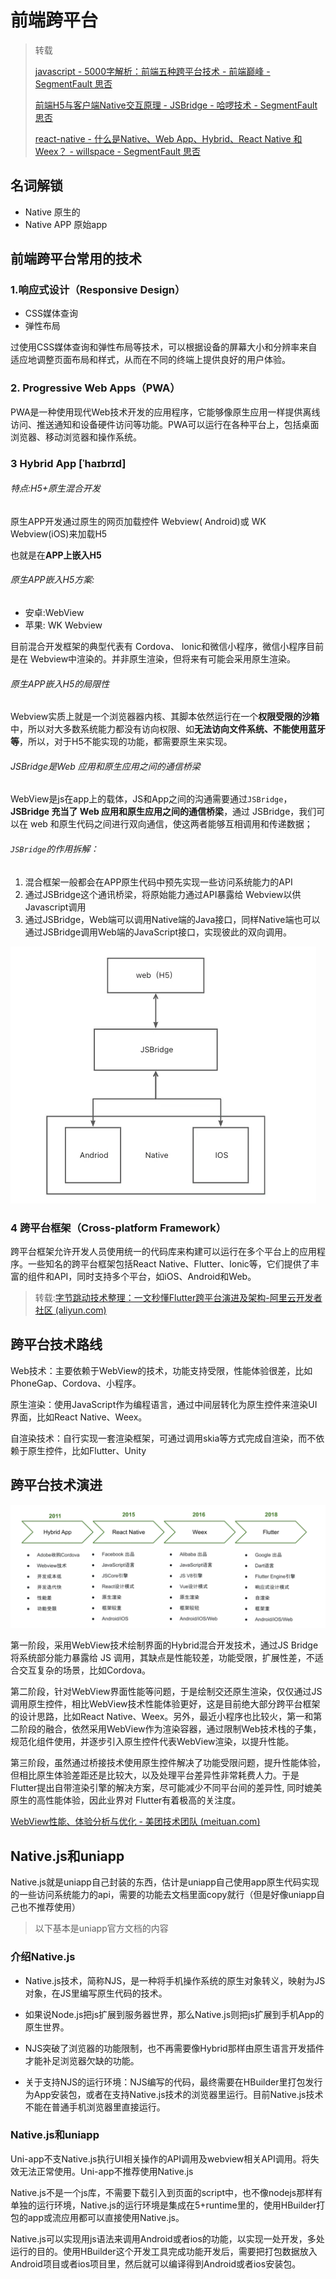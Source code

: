 #  前端跨平台

> 转载
>
> [javascript - 5000字解析：前端五种跨平台技术 - 前端巅峰 - SegmentFault 思否](https://segmentfault.com/a/1190000022106809)
>
> [前端H5与客户端Native交互原理 - JSBridge - 哈啰技术 - SegmentFault 思否](https://segmentfault.com/a/1190000044803959)
>
> [react-native - 什么是Native、Web App、Hybrid、React Native 和 Weex？ - willspace - SegmentFault 思否](https://segmentfault.com/a/1190000011154120)

## 名词解锁

- Native   原生的
- Native APP  原始app



## 前端跨平台常用的技术

### 1.响应式设计（Responsive Design）

- CSS媒体查询
- 弹性布局

过使用CSS媒体查询和弹性布局等技术，可以根据设备的屏幕大小和分辨率来自适应地调整页面布局和样式，从而在不同的终端上提供良好的用户体验。



### 2. Progressive Web Apps（PWA）

PWA是一种使用现代Web技术开发的应用程序，它能够像原生应用一样提供离线访问、推送通知和设备硬件访问等功能。PWA可以运行在各种平台上，包括桌面浏览器、移动浏览器和操作系统。



### 3 Hybrid App   [ˈhaɪbrɪd]

###### 特点:H5+原生混合开发

原生APP开发通过原生的网页加载控件 Webview( Android)或 WK Webview(iOS)来加载H5

也就是在**APP上嵌入H5**

###### 原生APP嵌入H5方案:

- 安卓:WebView
- 苹果: WK Webview

目前混合开发框架的典型代表有 Cordova、 lonic和微信小程序，微信小程序目前是在 Webview中渲染的。并非原生渲染，但将来有可能会采用原生渲染。



###### 原生APP嵌入H5的局限性

Webview实质上就是一个浏览器器内核、其脚本依然运行在一个**权限受限的沙箱**中，所以对大多数系统能力都没有访向权限、如**无法访向文件系统、不能使用蓝牙等**，所以，对于H5不能实现的功能，都需要原生来实现。



###### JSBridge是Web 应用和原生应用之间的通信桥梁

WebView是js在app上的载体，JS和App之间的沟通需要通过`JSBridge`， **JSBridge 充当了 Web 应用和原生应用之间的通信桥梁**，通过 JSBridge，我们可以在 web 和原生代码之间进行双向通信，使这两者能够互相调用和传递数据；

###### `JSBridge`的作用拆解：

1. 混合框架一般都会在APP原生代码中预先实现一些访问系统能力的API
2. 通过JSBridge这个通讯桥梁，将原始能力通过API暴露给 Webview以供 Javascript调用
3. 通过JSBridge，Web端可以调用Native端的Java接口，同样Native端也可以通过JSBridge调用Web端的JavaScript接口，实现彼此的双向调用。

![图片](img\JSBridge分析图)

### 4 跨平台框架（Cross-platform Framework）

跨平台框架允许开发人员使用统一的代码库来构建可以运行在多个平台上的应用程序。一些知名的跨平台框架包括React Native、Flutter、Ionic等，它们提供了丰富的组件和API，同时支持多个平台，如iOS、Android和Web。





> 转载:[字节跳动技术整理：一文秒懂Flutter跨平台演进及架构-阿里云开发者社区 (aliyun.com)](https://developer.aliyun.com/article/914437)



## 跨平台技术路线

Web技术：主要依赖于WebView的技术，功能支持受限，性能体验很差，比如PhoneGap、Cordova、小程序。

原生渲染：使用JavaScript作为编程语言，通过中间层转化为原生控件来渲染UI界面，比如React Native、Weex。

自渲染技术：自行实现一套渲染框架，可通过调用skia等方式完成自渲染，而不依赖于原生控件，比如Flutter、Unity



## 跨平台技术演进

![image-20240816170032997](img/image-20240816170032997.png)

第一阶段，采用WebView技术绘制界面的Hybrid混合开发技术，通过JS Bridge 将系统部分能力暴露给 JS 调用，其缺点是性能较差，功能受限，扩展性差，不适合交互复杂的场景，比如Cordova。 

第二阶段，针对WebView界面性能等问题，于是绘制交还原生渲染，仅仅通过JS调用原生控件，相比WebView技术性能体验更好，这是目前绝大部分跨平台框架的设计思路，比如React Native、Weex。另外，最近小程序也比较火，第一和第二阶段的融合，依然采用WebView作为渲染容器，通过限制Web技术栈的子集，规范化组件使用，并逐步引入原生控件代表WebView渲染，以提升性能。 

第三阶段，虽然通过桥接技术使用原生控件解决了功能受限问题，提升性能体验，但相比原生体验差距还是比较大，以及处理平台差异性非常耗费人力。于是Flutter提出自带渲染引擎的解决方案，尽可能减少不同平台间的差异性, 同时媲美原生的高性能体验，因此业界对 Flutter有着极高的关注度。



[WebView性能、体验分析与优化 - 美团技术团队 (meituan.com)](https://tech.meituan.com/2017/06/09/webviewperf.html)







## Native.js和uniapp 

Native.js就是uniapp自己封装的东西，估计是uniapp自己使用app原生代码实现的一些访问系统能力的api，需要的功能去文档里面copy就行（但是好像uniapp自己也不推荐使用）



> 以下基本是uniapp官方文档的内容

### 介绍Native.js

- Native.js技术，简称NJS，是一种将手机操作系统的原生对象转义，映射为JS对象，在JS里编写原生代码的技术。

- 如果说Node.js把js扩展到服务器世界，那么Native.js则把js扩展到手机App的原生世界。

- NJS突破了浏览器的功能限制，也不再需要像Hybrid那样由原生语言开发插件才能补足浏览器欠缺的功能。
- 关于支持NJS的运行环境：NJS编写的代码，最终需要在HBuilder里打包发行为App安装包，或者在支持Native.js技术的浏览器里运行。目前Native.js技术不能在普通手机浏览器里直接运行。



### Native.js和uniapp 

Uni-app不支Native.js执行UI相关操作的API调用及webview相关API调用。将失效无法正常使用。Uni-app不推荐使用Native.js

Native.js不是一个js库，不需要下载引入到页面的script中，也不像nodejs那样有单独的运行环境，Native.js的运行环境是集成在5+runtime里的，使用HBuilder打包的app或流应用都可以直接使用Native.js。

Native.js可以实现用js语法来调用Android或者ios的功能，以实现一处开发，多处运行的目的。使用HBuilder这个开发工具完成功能开发后，需要把打包数据放入Android项目或者ios项目里，然后就可以编译得到Android或者ios安装包。



